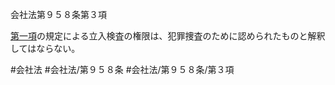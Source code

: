 会社法第９５８条第３項

[第一項](会社法＿＿＿＿第９５８条第１項)の規定による立入検査の権限は、犯罪捜査のために認められたものと解釈してはならない。

#会社法
#会社法/第９５８条
#会社法/第９５８条/第３項

